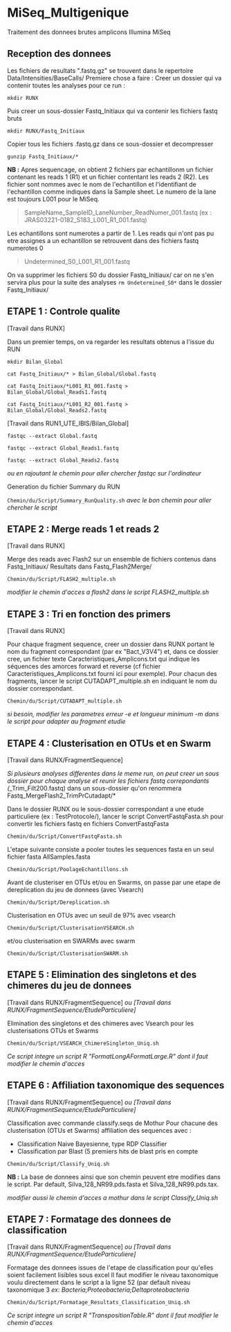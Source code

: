# MiSeq_Multigenique
Traitement des donnees brutes amplicons Illumina MiSeq

## Reception des donnees

Les fichiers de resultats ".fastq.gz" se trouvent dans le repertoire Data/Intensities/BaseCalls/
Premiere chose a faire : Creer un dossier qui va contenir toutes les analyses pour ce run :

`mkdir RUNX`

Puis creer un sous-dossier Fastq_Initiaux qui va contenir les fichiers fastq bruts

`mkdir RUNX/Fastq_Initiaux`

Copier tous les fichiers .fastq.gz dans ce sous-dossier et decompresser

`gunzip Fastq_Initiaux/*`


**NB :** Apres sequencage, on obtient 2 fichiers par echantillonm un fichier contenant les reads 1 (R1) et un fichier contentant les reads 2 (R2). Les fichier sont nommes avec le nom de l'echantillon et l'identifiant de l'echantillon comme indiques dans la Sample sheet. Le numero de la lane est toujours L001 pour le MiSeq.
> SampleName_SampleID_LaneNumber_ReadNumer_001.fastq (ex : JRAS03221-0182_S183_L001_R1_001.fastq)

Les echantillons sont numerotes a partir de 1. Les reads qui n'ont pas pu etre assignes a un echantillon se retrouvent dans des fichiers fastq numerotes 0
> Undetermined_S0_L001_R1_001.fastq

On va supprimer les fichiers S0 du dossier Fastq_Initiaux/ car on ne s'en servira plus pour la suite des analyses
`rm Undetermined_S0*` dans le dossier Fastq_Initiaux/


## ETAPE 1 : Controle qualite
[Travail dans RUNX]

Dans un premier temps, on va regarder les resultats obtenus a l'issue du RUN

`mkdir Bilan_Global`

`cat Fastq_Initiaux/* > Bilan_Global/Global.fastq`

`cat Fastq_Initiaux/*L001_R1_001.fastq > Bilan_Global/Global_Reads1.fastq`

`cat Fastq_Initiaux/*L001_R2_001.fastq > Bilan_Global/Global_Reads2.fastq`

[Travail dans RUN1_UTE_IBIS/Bilan_Global]

`fastqc --extract Global.fastq`

`fastqc --extract Global_Reads1.fastq`

`fastqc --extract Global_Reads2.fastq`

*ou en rajoutant le chemin pour aller chercher fastqc sur l'ordinateur*

Generation du fichier Summary du RUN

`Chemin/du/Script/Summary_RunQuality.sh`
*avec le bon chemin pour aller chercher le script*


## ETAPE 2 : Merge reads 1 et reads 2
[Travail dans RUNX]

Merge des reads avec Flash2 sur un ensemble  de fichiers contenus dans Fastq_Initiaux/
Resultats dans Fastq_Flash2Merge/

`Chemin/du/Script/FLASH2_multiple.sh`

*modifier le chemin d'acces a flash2 dans le script FLASH2_multiple.sh*


## ETAPE 3 : Tri en fonction des primers
[Travail dans RUNX]

Pour chaque fragment sequence, creer un dossier dans RUNX portant le nom du fragment correspondant (par ex "Bact_V3V4") et, dans ce dossier cree, un fichier texte Caracteristiques_Amplicons.txt qui indique les séquences des amorces forward et reverse (cf fichier Caracteristiques_Amplicons.txt fourni ici pour exemple). Pour chacun des fragments, lancer le script CUTADAPT_multiple.sh en indiquant le nom du dossier correspondant.

`Chemin/du/Script/CUTADAPT_multiple.sh`

*si besoin, modifier les parametres erreur -e et longueur minimum -m dans le script pour adapter au fragment etudie*

## ETAPE 4 : Clusterisation en OTUs et en Swarm
[Travail dans RUNX/FragmentSequence]

*Si plusieurs analyses differentes dans le meme run, on peut creer un sous dossier pour chaque analyse et reunir les fichiers fastq correpondants (*_Trim_Filt200.fastq) dans un sous-dossier qu'on renommera Fastq_MergeFlash2_TrimPrCutadapt/*

Dans le dossier RUNX ou le sous-dossier correspondant a une etude particuliere (ex : TestProtocole/), lancer le script ConvertFastqFasta.sh pour convertir les fichiers fastq en fichiers ConvertFastqFasta

`Chemin/du/Script/ConvertFastqFasta.sh`

L'etape suivante consiste a pooler toutes les sequences fasta en un seul fichier fasta AllSamples.fasta

`Chemin/du/Script/PoolageEchantillons.sh`

Avant de clusteriser en OTUs et/ou en Swarms, on passe par une etape de dereplication du jeu de donnees (avec Vsearch)

`Chemin/du/Script/Dereplication.sh`

Clusterisation en OTUs avec un seuil de 97% avec vsearch

`Chemin/du/Script/ClusterisationVSEARCH.sh`

et/ou clusterisation en SWARMs avec swarm

`Chemin/du/Script/ClusterisationSWARM.sh`




## ETAPE 5 : Elimination des singletons et des chimeres du jeu de donnees
[Travail dans RUNX/FragmentSequence] *ou [Travail dans RUNX/FragmentSequence/EtudeParticuliere]*

Elimination des singletons et des chimeres avec Vsearch pour les clusterisations OTUs et Swarms

`Chemin/du/Script/VSEARCH_ChimereSingleton_Uniq.sh`

*Ce script integre un script R "FormatLongAFormatLarge.R" dont il faut modifier le chemin d'acces*


## ETAPE 6 : Affiliation taxonomique des sequences
[Travail dans RUNX/FragmentSequence] *ou [Travail dans RUNX/FragmentSequence/EtudeParticuliere]*

Classification avec commande classify.seqs de Mothur
Pour chacune des clusterisation (OTUs et Swarms) affiliation des sequences avec : 

- Classification Naive Bayesienne, type RDP Classifier
- Classification par Blast (5 premiers hits de blast pris en compte

`Chemin/du/Script/Classify_Uniq.sh`

**NB :** La base de donnees ainsi que son chemin peuvent etre modifies dans le script. Par default, Silva_128_NR99.pds.fasta et Silva_128_NR99.pds.tax.

*modifier aussi le chemin d'acces a mothur dans le script Classify_Uniq.sh*



## ETAPE 7 : Formatage des donnees de classification
[Travail dans RUNX/FragmentSequence] *ou [Travail dans RUNX/FragmentSequence/EtudeParticuliere]*

Formatage des donnees issues de l'etape de classification pour qu'elles soient facilement lisibles sous excel
Il faut modifier le niveau taxonomique voulu directement dans le script a la ligne 52 (par default niveau taxonomique 3 *ex: Bacteria;Proteobacteria;Deltaproteobacteria*

`Chemin/du/Script/Formatage_Resultats_Classification_Uniq.sh`

*Ce script integre un script R "TranspositionTable.R" dont il faut modifier le chemin d'acces*


